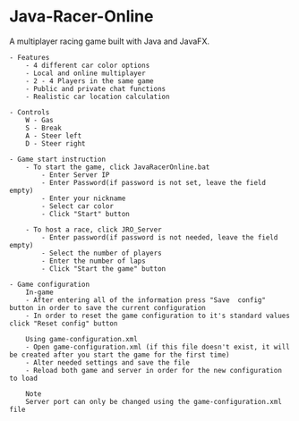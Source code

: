 # Java-Racer-Online

A multiplayer racing game built with Java and JavaFX.

	- Features
		- 4 different car color options
		- Local and online multiplayer
		- 2 - 4 Players in the same game
		- Public and private chat functions
		- Realistic car location calculation

	- Controls
		W - Gas
		S - Break
		A - Steer left
		D - Steer right

	- Game start instruction
		- To start the game, click JavaRacerOnline.bat
			- Enter Server IP
			- Enter Password(if password is not set, leave the field empty)
			- Enter your nickname
			- Select car color
			- Click "Start" button

		- To host a race, click JRO_Server
			- Enter password(if password is not needed, leave the field empty)
			- Select the number of players
			- Enter the number of laps
			- Click "Start the game" button

	- Game configuration
		In-game
		- After entering all of the information press "Save  config" button in order to save the current configuration
		- In order to reset the game configuration to it's standard values click "Reset config" button
		
		Using game-configuration.xml
		- Open game-configuration.xml (if this file doesn't exist, it will be created after you start the game for the first time)
		- Alter needed settings and save the file
		- Reload both game and server in order for the new configuration to load
		
		Note
		Server port can only be changed using the game-configuration.xml file